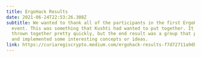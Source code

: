 ```yaml
---
title: ErgoHack Results
date: 2021-06-24T22:53:26.308Z
subtitle: We wanted to thank all of the participants in the first ErgoHack
  event. This was something that Kushti had wanted to put together. It was
  thrown together pretty quickly, but the end result was a group that proposed
  and implemented some interesting concepts or ideas.
link: https://curiaregiscrypto.medium.com/ergohack-results-f7d72711a9db
---
```

